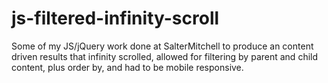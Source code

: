 js-filtered-infinity-scroll
===========================

Some of my JS/jQuery work done at SalterMitchell to produce an content driven results that infinity scrolled, allowed for filtering by parent and child content, plus order by, and had to be mobile responsive.
